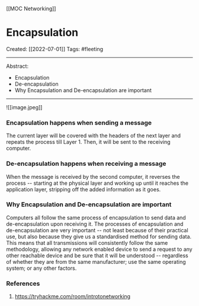 [[MOC Networking]]

# Encapsulation
Created:  [[2022-07-01]]
Tags: #fleeting 

---
Abstract:
- Encapsulation
- De-encapsulation
- Why Encapsulation and De-encapsulation are important

---
![[image.jpeg]]
### Encapsulation happens when sending a message
The current layer will be covered with the headers of the next layer and repeats the process till Layer 1. Then, it will be sent to the receiving computer.


### De-encapsulation happens when receiving a message
When the message is received by the second computer, it reverses the process -- starting at the physical layer and working up until it reaches the application layer, stripping off the added information as it goes. 



### Why Encapsulation and De-encapsulation are important
Computers all follow the same process of encapsulation to send data and de-encapsulation upon receiving it. The processes of encapsulation and de-encapsulation are very important -- not least because of their practical use, but also because they give us a standardised method for sending data. This means that all transmissions will consistently follow the same methodology, allowing any network enabled device to send a request to any other reachable device and be sure that it will be understood -- regardless of whether they are from the same manufacturer; use the same operating system; or any other factors.






### References
1. https://tryhackme.com/room/introtonetworking